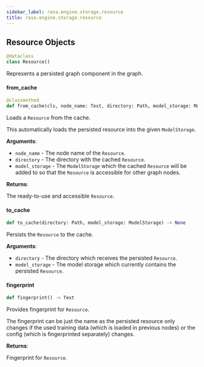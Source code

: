 ```yaml
---
sidebar_label: rasa.engine.storage.resource
title: rasa.engine.storage.resource
---
```

## Resource Objects

```python
@dataclass
class Resource()
```

Represents a persisted graph component in the graph.

#### from\_cache

```python
@classmethod
def from_cache(cls, node_name: Text, directory: Path, model_storage: ModelStorage) -> Resource
```

Loads a `Resource` from the cache.

This automatically loads the persisted resource into the given `ModelStorage`.

**Arguments**:

- `node_name` - The node name of the `Resource`.
- `directory` - The directory with the cached `Resource`.
- `model_storage` - The `ModelStorage` which the cached `Resource` will be added
  to so that the `Resource` is accessible for other graph nodes.
  

**Returns**:

  The ready-to-use and accessible `Resource`.

#### to\_cache

```python
def to_cache(directory: Path, model_storage: ModelStorage) -> None
```

Persists the `Resource` to the cache.

**Arguments**:

- `directory` - The directory which receives the persisted `Resource`.
- `model_storage` - The model storage which currently contains the persisted
  `Resource`.

#### fingerprint

```python
def fingerprint() -> Text
```

Provides fingerprint for `Resource`.

The fingerprint can be just the name as the persisted resource only changes
if the used training data (which is loaded in previous nodes) or the config
(which is fingerprinted separately) changes.

**Returns**:

  Fingerprint for `Resource`.

